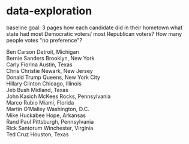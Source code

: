 # data-exploration

baseline goal:
3 pages
how each candidate did in their hometown
what state had most Democratic voters/ most Republican voters?
How many people votes "no preference"?

Ben Carson			 Detroit, Michigan					
Bernie Sanders		 Brooklyn, New York				
Carly Fiorina		 Austin, Texas						
Chris Christie		 Newark, New Jersey					
Donald Trump		 Queens, New York City				
Hillary Clinton		 Chicago, Illinois					
Jeb Bush			 Midland, Texas						
John Kasich			 McKees Rocks, Pennsylvania			
Marco Rubio			 Miami, Florida						
Martin O'Malley 	 Washington, D.C.					
Mike Huckabee		 Hope, Arkansas						
Rand Paul			 Pittsburgh, Pennsylvania			
Rick Santorum		 Winchester, Virginia				
Ted Cruz			 Houston, Texas						

